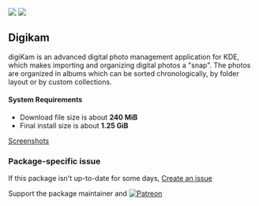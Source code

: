 [![](https://img.shields.io/chocolatey/v/digikam?color=green&label=digikam)](https://chocolatey.org/packages/digikam) [![](https://img.shields.io/chocolatey/dt/digikam)](https://chocolatey.org/packages/digikam)

## Digikam
digiKam is an advanced digital photo management application for KDE, which makes importing and organizing digital photos a "snap". The photos are organized in albums which can be sorted chronologically, by folder layout or by custom collections.

#### System Requirements
* Download file size is about **240 MiB**
* Final install size is about **1.25 GiB**

[Screenshots](https://www.digikam.org/node/323)

### Package-specific issue
If this package isn't up-to-date for some days, [Create an issue](https://github.com/tunisiano187/Chocolatey-packages/issues/new/choose)

Support the package maintainer and [![Patreon](https://cdn.jsdelivr.net/gh/tunisiano187/Chocolatey-packages@d15c4e19c709e7148588d4523ffc6dd3cd3c7e5e/icons/patreon.png)](https://www.patreon.com/tunisiano)